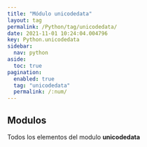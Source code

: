 ```yaml
---
title: "Módulo unicodedata"
layout: tag
permalink: /Python/tag/unicodedata/
date: 2021-11-01 10:24:04.004796
key: Python.unicodedata
sidebar: 
  nav: python
aside: 
  toc: true
pagination: 
  enabled: true
  tag: "unicodedata"
  permalink: /:num/
---
```


<h2>Modulos</h2>
Todos los elementos del modulo <strong>unicodedata</strong>
